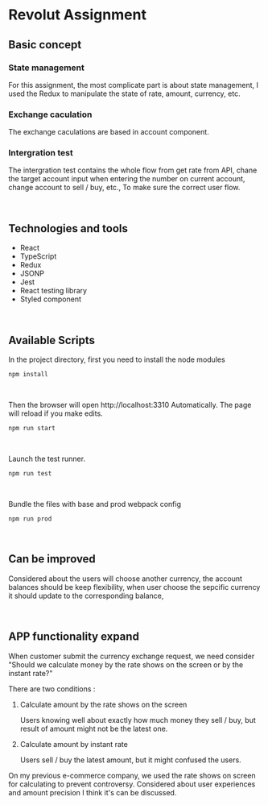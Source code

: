 # Revolut Assignment

## Basic concept 

### State management

For this assignment,
the most complicate part is about state management,
I used the Redux to manipulate the state of rate, amount, currency, etc.

### Exchange caculation 

The exchange caculations are based in account component.

### Intergration test 

The intergration test contains the whole flow from get rate from API,
chane the target account input when entering the number on current account, change account to sell / buy, etc., To make sure the correct user flow.

<br/>

## Technologies and tools

* React
* TypeScript
* Redux
* JSONP
* Jest
* React testing library
* Styled component

<br/>

## Available Scripts


In the project directory, first you need to install the node modules

```
npm install
```

<br/>

Then the browser will open http://localhost:3310 Automatically.
The page will reload if you make edits.

```
npm run start
```

<br/>

Launch the test runner.

```
npm run test
```

<br/>

Bundle the files with base and prod webpack config

```
npm run prod 
```

<br/>

## Can be improved

Considered about the users will choose another currency,
the account balances should be keep flexibility,
when user choose the sepcific currency it should update to the corresponding balance, 

<br/>

## APP functionality expand

When customer submit the currency exchange request, 
we need consider "Should we calculate money by the rate shows on the screen or by the instant rate?"

There are two conditions :

1. Calculate amount by the rate shows on the screen

    Users knowing well about exactly how much money they sell / buy, but result of amount might not be the latest one.


2. Calculate amount by instant rate 
    
    Users sell / buy the latest amount, but it might confused the users.

On my previous e-commerce company, we used the rate shows on screen for calculating to prevent controversy. Considered about user experiences and amount precision I think it's can be discussed.
